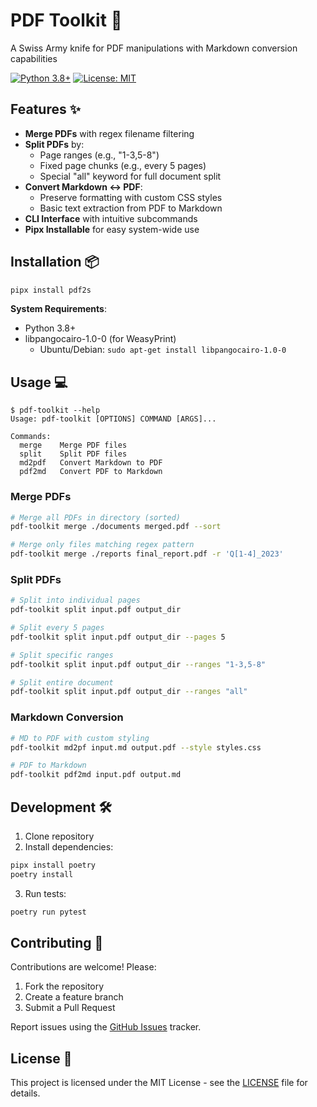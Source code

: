 # PDF Toolkit 🔖

A Swiss Army knife for PDF manipulations with Markdown conversion capabilities

[![Python 3.8+](https://img.shields.io/badge/python-3.8+-blue.svg)](https://www.python.org/downloads/)
[![License: MIT](https://img.shields.io/badge/License-MIT-yellow.svg)](https://opensource.org/licenses/MIT)

## Features ✨

- **Merge PDFs** with regex filename filtering
- **Split PDFs** by:
  - Page ranges (e.g., "1-3,5-8")
  - Fixed page chunks (e.g., every 5 pages)
  - Special "all" keyword for full document split
- **Convert Markdown ↔ PDF**:
  - Preserve formatting with custom CSS styles
  - Basic text extraction from PDF to Markdown
- **CLI Interface** with intuitive subcommands
- **Pipx Installable** for easy system-wide use

## Installation 📦

```bash
pipx install pdf2s
```

**System Requirements**:  
- Python 3.8+
- libpangocairo-1.0-0 (for WeasyPrint)
  - Ubuntu/Debian: `sudo apt-get install libpangocairo-1.0-0`

## Usage 💻

```text
$ pdf-toolkit --help
Usage: pdf-toolkit [OPTIONS] COMMAND [ARGS]...

Commands:
  merge    Merge PDF files
  split    Split PDF files
  md2pdf   Convert Markdown to PDF
  pdf2md   Convert PDF to Markdown
```

### Merge PDFs
```bash
# Merge all PDFs in directory (sorted)
pdf-toolkit merge ./documents merged.pdf --sort

# Merge only files matching regex pattern
pdf-toolkit merge ./reports final_report.pdf -r 'Q[1-4]_2023'
```

### Split PDFs
```bash
# Split into individual pages
pdf-toolkit split input.pdf output_dir

# Split every 5 pages
pdf-toolkit split input.pdf output_dir --pages 5

# Split specific ranges
pdf-toolkit split input.pdf output_dir --ranges "1-3,5-8"

# Split entire document
pdf-toolkit split input.pdf output_dir --ranges "all"
```

### Markdown Conversion
```bash
# MD to PDF with custom styling
pdf-toolkit md2pf input.md output.pdf --style styles.css

# PDF to Markdown
pdf-toolkit pdf2md input.pdf output.md
```

## Development 🛠️

1. Clone repository
2. Install dependencies:
```bash
pipx install poetry
poetry install
```

3. Run tests:
```bash
poetry run pytest
```

## Contributing 🤝

Contributions are welcome! Please:
1. Fork the repository
2. Create a feature branch
3. Submit a Pull Request

Report issues using the [GitHub Issues](https://github.com/yourusername/pdf-toolkit/issues) tracker.

## License 📄

This project is licensed under the MIT License - see the [LICENSE](LICENSE) file for details.

